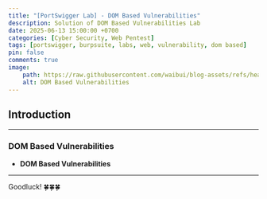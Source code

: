 ```yaml
---
title: "[PortSwigger Lab] - DOM Based Vulnerabilities"
description: Solution of DOM Based Vulnerabilities Lab
date: 2025-06-13 15:00:00 +0700
categories: [Cyber ​​Security, Web Pentest]
tags: [portswigger, burpsuite, labs, web, vulnerability, dom based]   
pin: false
comments: true
image:
    path: https://raw.githubusercontent.com/waibui/blog-assets/refs/heads/main/imgs/posts/2025-06-13-portswigger-lab-information-dom-based-vulnerabilities/dom-based-vulnerabilities.png
    alt: DOM Based Vulnerabilities
---
```


## Introduction
---
### **DOM Based Vulnerabilities**
- **DOM Based Vulnerabilities**

---
Goodluck! 🍀🍀🍀 

